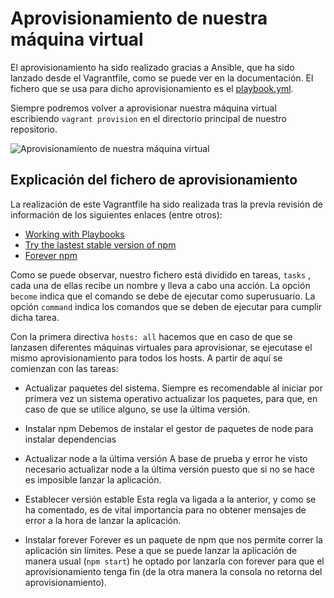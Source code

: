 # Aprovisionamiento de nuestra máquina virtual

El aprovisionamiento ha sido realizado gracias a Ansible, que ha sido lanzado desde el Vagrantfile, como se puede ver en la documentación.
El fichero que se usa para dicho aprovisionamiento es el [playbook.yml](https://github.com/alberturria/Hospital/blob/master/provision/playbook.yml).

Siempre podremos volver a aprovisionar nuestra máquina virtual escribiendo `vagrant provision` en el directorio principal de nuestro repositorio.

![Aprovisionamiento de nuestra máquina virtual](/assets/img/ansible.png)

## Explicación del fichero de aprovisionamiento

La realización de este Vagrantfile ha sido realizada tras la previa revisión de información de los siguientes enlaces (entre otros):
- [Working with Playbooks](https://docs.ansible.com/ansible/latest/user_guide/playbooks.html)
- [Try the lastest stable version of npm](https://docs.npmjs.com/try-the-latest-stable-version-of-npm)
- [Forever npm](https://www.npmjs.com/package/forever)

Como se puede observar, nuestro fichero está dividido en tareas, `tasks` , cada una de ellas recibe un nombre y lleva a cabo una acción.
La opción `become` indica que el comando se debe de ejecutar como superusuario.
La opción `command` indica los comandos que se deben de ejecutar para cumplir dicha tarea.


Con la primera directiva `hosts: all` hacemos que en caso de que se lanzasen diferentes máquinas virtuales para aprovisionar, se ejecutase el mismo aprovisionamiento para todos los hosts.
A partir de aquí se comienzan con las tareas:

- Actualizar paquetes del sistema.
    Siempre es recomendable al iniciar por primera vez un sistema operativo actualizar los paquetes, para que, en caso de que se utilice alguno, se use la última versión.

- Instalar npm
    Debemos de instalar el gestor de paquetes de node para instalar dependencias

- Actualizar node a la última versión
    A base de prueba y error he visto necesario actualizar node a la última versión puesto que si no se hace es imposible lanzar la aplicación.

- Establecer versión estable
    Esta regla va ligada a la anterior, y como se ha comentado, es de vital importancia para no obtener mensajes de error a la hora de lanzar la aplicación.

- Instalar forever
    Forever es un paquete de npm que nos permite correr la aplicación sin límites.
    Pese a que se puede lanzar la aplicación de manera usual (`npm start`) he optado por lanzarla con forever para que el aprovisionamiento tenga fin (de la otra manera la consola no retorna del aprovisionamiento).

